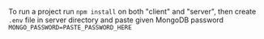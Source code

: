 To run a project run `npm install` on both "client" and "server", then create `.env` file in server directory and paste given MongoDB password `MONGO_PASSWORD=PASTE_PASSWORD_HERE`
